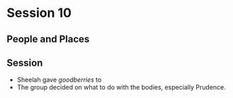 # Session 10
## People and Places
## Session
* Sheelah gave _goodberries_ to 
* The group decided on what to do with the bodies, especially Prudence.
<!--stackedit_data:
eyJoaXN0b3J5IjpbLTE0ODI0OTM5MTYsNzMwOTk4MTE2XX0=
-->